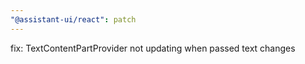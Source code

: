 ```yaml
---
"@assistant-ui/react": patch
---
```


fix: TextContentPartProvider not updating when passed text changes
